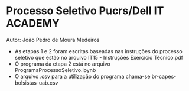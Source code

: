 # Processo Seletivo Pucrs/Dell IT ACADEMY

Autor: João Pedro de Moura Medeiros

- As etapas 1 e 2 foram escritas baseadas nas instruções do processo seletivo que estão no arquivo IT15 - Instruções Exercício Técnico.pdf
- O programa da etapa 2 está no arquivo ProgramaProcessoSeletivo.ipynb
- O arquivo .csv para a utilização do programa chama-se br-capes-bolsistas-uab.csv

